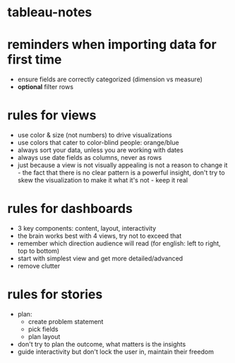 # tableau-notes

# reminders when importing data for first time
- ensure fields are correctly categorized (dimension vs measure)
- **optional** filter rows

# rules for views
- use color & size (not numbers) to drive visualizations
- use colors that cater to color-blind people: orange/blue
- always sort your data, unless you are working with dates
- always use date fields as columns, never as rows
- just because a view is not visually appealing is not a reason to change it - the fact that there is no clear pattern is a powerful insight, don't try to skew the visualization to make it what it's not - keep it real

# rules for dashboards
- 3 key components: content, layout, interactivity
- the brain works best with 4 views, try not to exceed that
- remember which direction audience will read (for english: left to right, top to bottom)
- start with simplest view and get more detailed/advanced
- remove clutter

# rules for stories
- plan:
  - create problem statement
  - pick fields
  - plan layout
- don't try to plan the outcome, what matters is the insights
- guide interactivity but don't lock the user in, maintain their freedom
